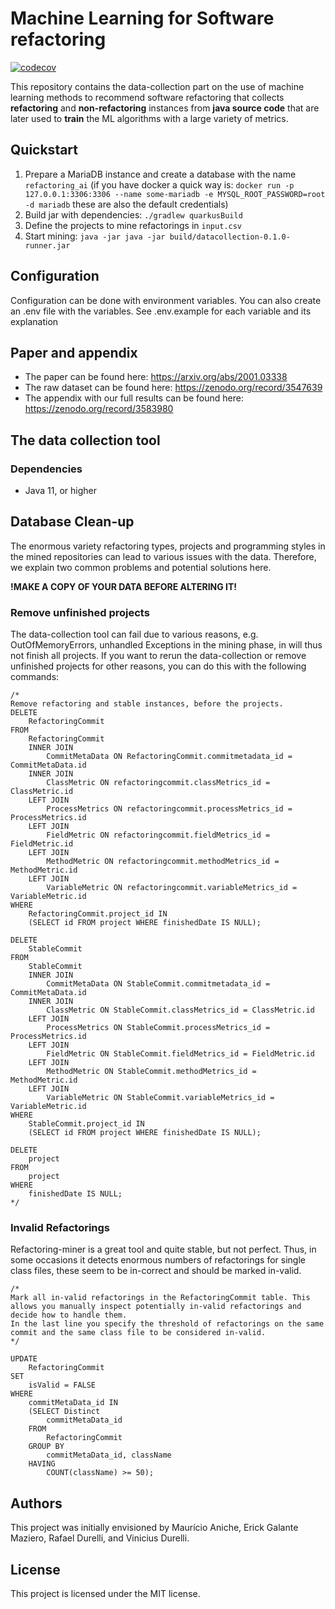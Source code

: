 # Machine Learning for Software refactoring
[![codecov](https://codecov.io/gh/refactoring-ai/Data-Collection/branch/master/graph/badge.svg)](https://codecov.io/gh/refactoring-ai/Data-Collection)

This repository contains the data-collection part on the use of machine learning methods to recommend software refactoring that collects **refactoring** and **non-refactoring** instances from **java source code** that are later used to **train** the ML algorithms with a large variety of metrics.

## Quickstart

1. Prepare a MariaDB instance and create a database with the name `refactoring_ai` (if you have docker a quick way is: `docker run -p 127.0.0.1:3306:3306 --name some-mariadb -e MYSQL_ROOT_PASSWORD=root -d mariadb` these are also the default credentials)
2. Build jar with dependencies: `./gradlew quarkusBuild`
3. Define the projects to mine refactorings in `input.csv`
4. Start mining: `java -jar java -jar build/datacollection-0.1.0-runner.jar`

## Configuration
Configuration can be done with environment variables. 
You can also create an .env file with the variables.
See .env.example for each variable and its explanation

## Paper and appendix 

* The paper can be found here: https://arxiv.org/abs/2001.03338
* The raw dataset can be found here: https://zenodo.org/record/3547639
* The appendix with our full results can be found here: https://zenodo.org/record/3583980 

## The data collection tool

### Dependencies

* Java 11, or higher


## Database Clean-up

The enormous variety refactoring types, projects and programming styles in the mined repositories can lead to various issues with the data. Therefore, we explain two common problems and potential solutions here.

**!MAKE A COPY OF YOUR DATA BEFORE ALTERING IT!**

### Remove unfinished projects

The data-collection tool can fail due to various reasons, e.g. OutOfMemoryErrors, unhandled Exceptions in the mining phase, in will thus not finish all projects. If you want to rerun the data-collection or remove unfinished projects for other reasons, you can do this with the following commands:

```mysql
/*
Remove refactoring and stable instances, before the projects.
DELETE
	RefactoringCommit
FROM
	RefactoringCommit
	INNER JOIN 
		CommitMetaData ON RefactoringCommit.commitmetadata_id = CommitMetaData.id
	INNER JOIN 
		ClassMetric ON refactoringcommit.classMetrics_id = ClassMetric.id
	LEFT JOIN 
		ProcessMetrics ON refactoringcommit.processMetrics_id = ProcessMetrics.id
	LEFT JOIN 
		FieldMetric ON refactoringcommit.fieldMetrics_id = FieldMetric.id
	LEFT JOIN 
		MethodMetric ON refactoringcommit.methodMetrics_id = MethodMetric.id
	LEFT JOIN 
		VariableMetric ON refactoringcommit.variableMetrics_id = VariableMetric.id
WHERE
	RefactoringCommit.project_id IN 
	(SELECT id FROM project WHERE finishedDate IS NULL);

DELETE
	StableCommit
FROM
	StableCommit
	INNER JOIN 
		CommitMetaData ON StableCommit.commitmetadata_id = CommitMetaData.id
	INNER JOIN 
		ClassMetric ON StableCommit.classMetrics_id = ClassMetric.id
	LEFT JOIN 
		ProcessMetrics ON StableCommit.processMetrics_id = ProcessMetrics.id
	LEFT JOIN 
		FieldMetric ON StableCommit.fieldMetrics_id = FieldMetric.id
	LEFT JOIN 
		MethodMetric ON StableCommit.methodMetrics_id = MethodMetric.id
	LEFT JOIN 
		VariableMetric ON StableCommit.variableMetrics_id = VariableMetric.id
WHERE
	StableCommit.project_id IN 
	(SELECT id FROM project WHERE finishedDate IS NULL);
	
DELETE
	project
FROM 
	project 
WHERE 
	finishedDate IS NULL;
*/
```

### Invalid Refactorings

Refactoring-miner is a great tool and quite stable, but not perfect. Thus, in some occasions it detects enormous numbers of refactorings for single class files, these seem to be in-correct and should be marked in-valid.

```
/*
Mark all in-valid refactorings in the RefactoringCommit table. This allows you manually inspect potentially in-valid refactorings and decide how to handle them.
In the last line you specify the threshold of refactorings on the same commit and the same class file to be considered in-valid.
*/

UPDATE 
	RefactoringCommit
SET 
	isValid = FALSE
WHERE
	commitMetaData_id IN
	(SELECT Distinct
		commitMetaData_id
	FROM
		RefactoringCommit
	GROUP BY
		commitMetaData_id, className
	HAVING
		COUNT(className) >= 50);
```

## Authors

This project was initially envisioned by Maurício Aniche, Erick Galante Maziero, Rafael Durelli, and Vinicius Durelli.

## License

This project is licensed under the MIT license.
